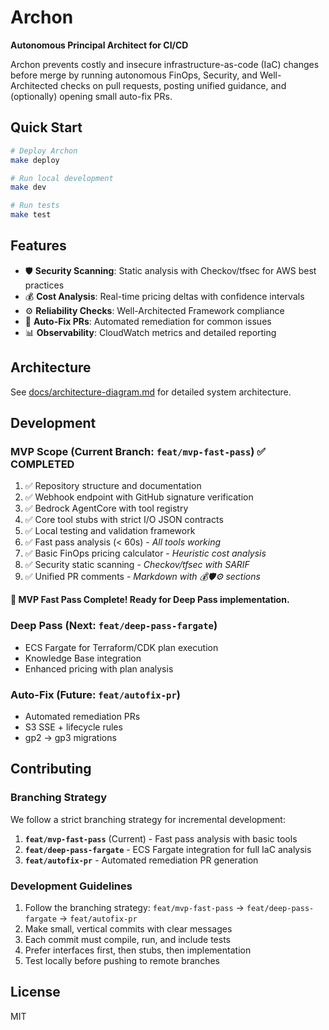 # Archon

**Autonomous Principal Architect for CI/CD**

Archon prevents costly and insecure infrastructure-as-code (IaC) changes before merge by running autonomous FinOps, Security, and Well-Architected checks on pull requests, posting unified guidance, and (optionally) opening small auto-fix PRs.

## Quick Start

```bash
# Deploy Archon
make deploy

# Run local development
make dev

# Run tests
make test
```

## Features

- 🛡️ **Security Scanning**: Static analysis with Checkov/tfsec for AWS best practices
- 💰 **Cost Analysis**: Real-time pricing deltas with confidence intervals
- ⚙️ **Reliability Checks**: Well-Architected Framework compliance
- 🤖 **Auto-Fix PRs**: Automated remediation for common issues
- 📊 **Observability**: CloudWatch metrics and detailed reporting

## Architecture

See [docs/architecture-diagram.md](docs/architecture-diagram.md) for detailed system architecture.

## Development

### MVP Scope (Current Branch: `feat/mvp-fast-pass`) ✅ COMPLETED

1. ✅ Repository structure and documentation
2. ✅ Webhook endpoint with GitHub signature verification
3. ✅ Bedrock AgentCore with tool registry
4. ✅ Core tool stubs with strict I/O JSON contracts
5. ✅ Local testing and validation framework
6. ✅ Fast pass analysis (< 60s) - *All tools working*
7. ✅ Basic FinOps pricing calculator - *Heuristic cost analysis*
8. ✅ Security static scanning - *Checkov/tfsec with SARIF*
9. ✅ Unified PR comments - *Markdown with 💰🛡️⚙️ sections*

**🎉 MVP Fast Pass Complete! Ready for Deep Pass implementation.**

### Deep Pass (Next: `feat/deep-pass-fargate`)

- ECS Fargate for Terraform/CDK plan execution
- Knowledge Base integration
- Enhanced pricing with plan analysis

### Auto-Fix (Future: `feat/autofix-pr`)

- Automated remediation PRs
- S3 SSE + lifecycle rules
- gp2 → gp3 migrations

## Contributing

### Branching Strategy

We follow a strict branching strategy for incremental development:

1. **`feat/mvp-fast-pass`** (Current) - Fast pass analysis with basic tools
2. **`feat/deep-pass-fargate`** - ECS Fargate integration for full IaC analysis  
3. **`feat/autofix-pr`** - Automated remediation PR generation

### Development Guidelines

1. Follow the branching strategy: `feat/mvp-fast-pass` → `feat/deep-pass-fargate` → `feat/autofix-pr`
2. Make small, vertical commits with clear messages
3. Each commit must compile, run, and include tests
4. Prefer interfaces first, then stubs, then implementation
5. Test locally before pushing to remote branches

## License

MIT
